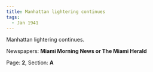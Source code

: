 ```yaml
---  
title: Manhattan lightering continues  
tags:  
  - Jan 1941  
---  
```

  
Manhattan lightering continues.  
  
Newspapers: **Miami Morning News or The Miami Herald**  
  
Page: **2**, Section: **A** 
